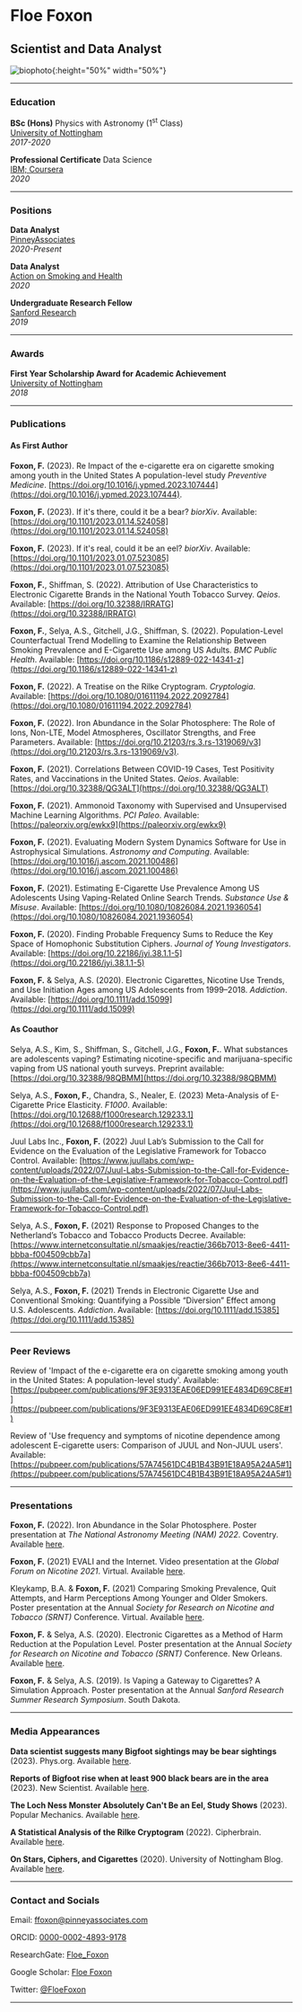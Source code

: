 # Floe Foxon
## Scientist and Data Analyst

![biophoto](https://raw.githubusercontent.com/FloeFoxon/FloeFoxon.github.io/main/FoxonCompressed.jpg){:height="50%" width="50%"}

_____________________________


### Education

**BSc (Hons)** Physics with Astronomy (1<sup>st</sup> Class) \
[University of Nottingham](https://www.nottingham.ac.uk/physics/) \
*2017-2020*


**Professional Certificate** Data Science \
[IBM; Coursera](https://www.youracclaim.com/users/floe-foxon/badges) \
*2020*



_____________________________

### Positions

**Data Analyst** \
[PinneyAssociates](https://www.pinneyassociates.com/team/floe-foxon/) \
*2020-Present*


**Data Analyst** \
[Action on Smoking and Health](https://ash.org.uk/home/) \
*2020*


**Undergraduate Research Fellow** \
[Sanford Research](https://research.sanfordhealth.org/) \
*2019*



_____________________________

### Awards

**First Year Scholarship Award for Academic Achievement** \
[University of Nottingham](https://www.nottingham.ac.uk/physics/) \
*2018*



_____________________________

### Publications

#### As First Author

**Foxon, F.** (2023). Re Impact of the e-cigarette era on cigarette smoking among youth in the United States A population-level study *Preventive Medicine*. [https://doi.org/10.1016/j.ypmed.2023.107444](https://doi.org/10.1016/j.ypmed.2023.107444).

**Foxon, F.** (2023). If it's there, could it be a bear? *biorXiv*. Available: [https://doi.org/10.1101/2023.01.14.524058](https://doi.org/10.1101/2023.01.14.524058)

**Foxon, F.** (2023). If it's real, could it be an eel? *biorXiv*. Available: [https://doi.org/10.1101/2023.01.07.523085](https://doi.org/10.1101/2023.01.07.523085)

**Foxon, F.**, Shiffman, S. (2022). Attribution of Use Characteristics to Electronic Cigarette Brands in the National Youth Tobacco Survey. *Qeios*. Available: [https://doi.org/10.32388/IRRATG](https://doi.org/10.32388/IRRATG)

**Foxon, F.**, Selya, A.S., Gitchell, J.G., Shiffman, S. (2022). Population-Level Counterfactual Trend Modelling to Examine the Relationship Between Smoking Prevalence and E-Cigarette Use among US Adults. *BMC Public Health*. Available: [https://doi.org/10.1186/s12889-022-14341-z](https://doi.org/10.1186/s12889-022-14341-z)

**Foxon, F.** (2022). A Treatise on the Rilke Cryptogram. *Cryptologia*. Available: [https://doi.org/10.1080/01611194.2022.2092784](https://doi.org/10.1080/01611194.2022.2092784)

**Foxon, F.** (2022). Iron Abundance in the Solar Photosphere: The Role of Ions, Non-LTE, Model Atmospheres, Oscillator Strengths, and Free Parameters. Available: [https://doi.org/10.21203/rs.3.rs-1319069/v3](https://doi.org/10.21203/rs.3.rs-1319069/v3).

**Foxon, F.** (2021). Correlations Between COVID-19 Cases, Test Positivity Rates, and Vaccinations in the United States. *Qeios*. Available: [https://doi.org/10.32388/QG3ALT](https://doi.org/10.32388/QG3ALT)


**Foxon, F.** (2021). Ammonoid Taxonomy with Supervised and Unsupervised Machine Learning Algorithms. *PCI Paleo*. Available: [https://paleorxiv.org/ewkx9](https://paleorxiv.org/ewkx9)


**Foxon, F.** (2021). Evaluating Modern System Dynamics Software for Use in Astrophysical Simulations. *Astronomy and Computing*. Available: [https://doi.org/10.1016/j.ascom.2021.100486](https://doi.org/10.1016/j.ascom.2021.100486)


**Foxon, F.** (2021). Estimating E-Cigarette Use Prevalence Among US Adolescents Using Vaping-Related Online Search Trends. *Substance Use & Misuse*. Available: [https://doi.org/10.1080/10826084.2021.1936054](https://doi.org/10.1080/10826084.2021.1936054)


**Foxon, F.** (2020). Finding Probable Frequency Sums to Reduce the Key Space of Homophonic Substitution Ciphers. *Journal of Young Investigators*. Available: [https://doi.org/10.22186/jyi.38.1.1-5](https://doi.org/10.22186/jyi.38.1.1-5)


**Foxon, F.** & Selya, A.S. (2020). Electronic Cigarettes, Nicotine Use Trends, and Use Initiation Ages among US Adolescents from 1999–2018. *Addiction*. Available: [https://doi.org/10.1111/add.15099](https://doi.org/10.1111/add.15099)

#### As Coauthor

Selya, A.S., Kim, S., Shiffman, S., Gitchell, J.G., **Foxon, F.**. What substances are adolescents vaping? Estimating nicotine-specific and marijuana-specific vaping from US national youth surveys. Preprint available: [https://doi.org/10.32388/98QBMM](https://doi.org/10.32388/98QBMM)

Selya, A.S., **Foxon, F.**, Chandra, S., Nealer, E. (2023) Meta-Analysis of E-Cigarette Price Elasticity. *F1000*. Available: [https://doi.org/10.12688/f1000research.129233.1](https://doi.org/10.12688/f1000research.129233.1)

Juul Labs Inc., **Foxon, F.** (2022) Juul Lab’s Submission to the Call for Evidence on the Evaluation of the Legislative Framework for Tobacco Control. Available: [https://www.juullabs.com/wp-content/uploads/2022/07/Juul-Labs-Submission-to-the-Call-for-Evidence-on-the-Evaluation-of-the-Legislative-Framework-for-Tobacco-Control.pdf](https://www.juullabs.com/wp-content/uploads/2022/07/Juul-Labs-Submission-to-the-Call-for-Evidence-on-the-Evaluation-of-the-Legislative-Framework-for-Tobacco-Control.pdf)

Selya, A.S., **Foxon, F.** (2021) Response to Proposed Changes to the Netherland’s Tobacco and Tobacco Products Decree. Available: [https://www.internetconsultatie.nl/smaakjes/reactie/366b7013-8ee6-4411-bbba-f004509cbb7a](https://www.internetconsultatie.nl/smaakjes/reactie/366b7013-8ee6-4411-bbba-f004509cbb7a)


Selya, A.S., **Foxon, F.** (2021) Trends in Electronic Cigarette Use and Conventional Smoking: Quantifying a Possible “Diversion” Effect among U.S. Adolescents. *Addiction*. Available: [https://doi.org/10.1111/add.15385](https://doi.org/10.1111/add.15385)


_____________________________

### Peer Reviews

Review of 'Impact of the e-cigarette era on cigarette smoking among youth in the United States: A population-level study'. Available: [https://pubpeer.com/publications/9F3E9313EAE06ED991EE4834D69C8E#1](https://pubpeer.com/publications/9F3E9313EAE06ED991EE4834D69C8E#1)

Review of 'Use frequency and symptoms of nicotine dependence among adolescent E-cigarette users: Comparison of JUUL and Non-JUUL users'. Available: [https://pubpeer.com/publications/57A74561DC4B1B43B91E18A95A24A5#1](https://pubpeer.com/publications/57A74561DC4B1B43B91E18A95A24A5#1)

_____________________________

### Presentations

**Foxon, F.** (2022). Iron Abundance in the Solar Photosphere. Poster presentation at *The National Astronomy Meeting (NAM) 2022*. Coventry. Available [here](https://github.com/FloeFoxon/FloeFoxon.github.io/blob/main/Iron%20Abundance%20in%20the%20Solar%20Photosphere.pdf).

**Foxon, F.** (2021) EVALI and the Internet. Video presentation at the *Global Forum on Nicotine 2021*. Virtual. Available [here](https://youtu.be/Q9SXPm-W26M).


Kleykamp, B.A. & **Foxon, F.** (2021) Comparing Smoking Prevalence, Quit Attempts, and Harm Perceptions Among Younger and Older Smokers. Poster presentation at the Annual *Society for Research on Nicotine and Tobacco (SRNT)* Conference. Virtual. Available [here](https://github.com/FloeFoxon/FloeFoxon.github.io/blob/9fc20a470dc79592926a803b7c448330d96cce15/Comparing%20Smoking%20Prevalence,%20Quit%20Attempts,%20and%20Harm%20Perceptions%20Among%20Younger%20and%20Older%20Smokers.pdf).


**Foxon, F.** & Selya, A.S. (2020). Electronic Cigarettes as a Method of Harm Reduction at the Population Level. Poster presentation at the Annual *Society for Research on Nicotine and Tobacco (SRNT)* Conference. New Orleans. Available [here](https://github.com/FloeFoxon/FloeFoxon.github.io/blob/9fc20a470dc79592926a803b7c448330d96cce15/Electronic%20Cigarettes%20and%20Nicotine%20Use%20Trends%20among%20US%20Adolescents%20SRNT%202020%20Poster.pdf).


**Foxon, F.** & Selya, A.S. (2019). Is Vaping a Gateway to Cigarettes? A Simulation Approach. Poster presentation at the Annual *Sanford Research Summer Research Symposium*. South Dakota.


_____________________________

### Media Appearances

**Data scientist suggests many Bigfoot sightings may be bear sightings** (2023). Phys.org. Available [here](https://phys.org/news/2023-01-scientist-bigfoot-sightings.html).

**Reports of Bigfoot rise when at least 900 black bears are in the area** (2023). New Scientist. Available [here](https://www.newscientist.com/article/2356845-reports-of-bigfoot-rise-when-at-least-900-black-bears-are-in-the-area/).

**The Loch Ness Monster Absolutely Can't Be an Eel, Study Shows** (2023). Popular Mechanics. Available [here](https://www.popularmechanics.com/science/animals/a42574648/loch-ness-monster-what-is-it-study/).

**A Statistical Analysis of the Rilke Cryptogram** (2022). Cipherbrain. Available [here](https://scienceblogs.de/klausis-krypto-kolumne/a-statistical-analysis-of-the-rilke-cryptogram/).

**On Stars, Ciphers, and Cigarettes** (2020). University of Nottingham Blog. Available [here](https://blogs.nottingham.ac.uk/physics/2020/07/31/on-stars-ciphers-and-cigarettes/).


_____________________________

### Contact and Socials

Email: [ffoxon@pinneyassociates.com](mailto:ffoxon@pinneyassociates.com)


ORCID: [0000-0002-4893-9178](https://orcid.org/0000-0002-4893-9178)


ResearchGate: [Floe_Foxon](https://www.researchgate.net/profile/Floe_Foxon)


Google Scholar: [Floe Foxon](https://scholar.google.com/citations?user=xVckGTMAAAAJ)


Twitter: [@FloeFoxon](https://twitter.com/FloeFoxon)


_____________________________

<!---
![selfie2](https://raw.githubusercontent.com/FloeFoxon/FloeFoxon.github.io/main/FloeAndArielleCompressed.jpg)
-->
